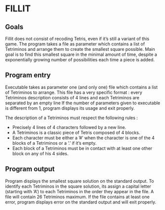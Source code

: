 # FILLIT

## Goals

Fillit does not consist of recoding Tetris, even if it’s still a variant of this game.
The program takes a file as parameter which contains a list of Tetriminos and
arrange them to create the smallest square possible. Main goal is to
find this smallest square in the minimal amount of time, despite a exponentially growing
number of possibilities each time a piece is added.


## Program entry

Executable takes as parameter one (and only one) file which contains a
list of Tetriminos to arrange. This file has a very specific format : every Tetriminos
description consists of 4 lines and each Tetriminos are separated by an empty line
If the number of parameters given to executable is different from 1, program
displays its usage and exit properly.

The description of a Tetriminos must respect the following rules :
* Precisely 4 lines of 4 characters followed by a new line.
* A Tetriminos is a classic piece of Tetris composed of 4 blocks.
* Each character must be either a ’#’ when the character is one of the 4 blocks of
a Tetriminos or a ’.’ if it’s empty.
* Each block of a Tetriminos must be in contact with at least one other block on
any of his 4 sides.

## Program output

Program displays the smallest square solution on the standard output. To
identify each Tetriminos in the square solution, its assign a capital letter (starting
with ’A’) to each Tetriminos in the order they appear in the file. A file will contain 26
Tetriminos maximum.
If the file contains at least one error, program displays error on the standard
output and will exit properly.
